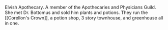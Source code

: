 Elvish Apothecary. A member of the Apothecaries and Physicians Guild. She met Dr. Bottomus and sold him plants and potions. They run the [[Corellon's Crown]], a potion shop, 3 story townhouse, and greenhouse all in one.